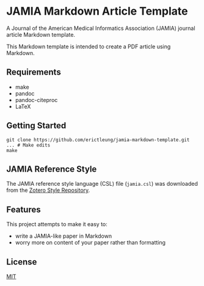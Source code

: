 # JAMIA Markdown Article Template

A Journal of the American Medical Informatics Association (JAMIA) journal
article Markdown template.

This Markdown template is intended to create a PDF article using Markdown.


## Requirements

- make
- pandoc
- pandoc-citeproc
- LaTeX

## Getting Started

```shell
git clone https://github.com/erictleung/jamia-markdown-template.git
... # Make edits
make
```

## JAMIA Reference Style

The JAMIA reference style language (CSL) file (`jamia.csl`) was downloaded from
the [Zotero Style Repository][zotero].

[zotero]: https://www.zotero.org/styles?q=jamia

## Features

This project attempts to make it easy to:

- write a JAMIA-like paper in Markdown
- worry more on content of your paper rather than formatting

## License

[MIT](LICENSE)
